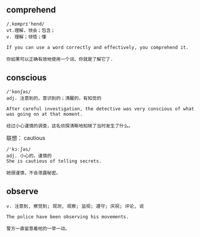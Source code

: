 ## comprehend
```
/ˌkɒmprɪ'hend/
vt.理解，领会；包含；
v. 理解；领悟；懂

If you can use a word correctly and effectively, you comprehend it.

你如果可以正确有效地使用一个词，你就是了解它了.
```

## conscious
```
/'kɒnʃəs/
adj. 注意到的，意识到的；清醒的，有知觉的

After careful investigation, the detective was very conscious of what was going on at that moment.

经过小心谨慎的调查，这名侦探清晰地知晓了当时发生了什么。
```

联想： cautious
```
/'kɔːʃəs/
adj. 小心的，谨慎的
She is cautious of telling secrets.

她很谨慎，不会泄露秘密。
```

## observe
```
v. 注意到, 察觉到; 观测, 观察; 监视; 遵守; 庆祝; 评论, 说

The police have been observing his movements.

警方一直留意着他的一举一动。
```